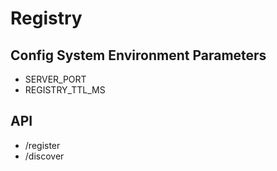 # Registry

## Config System Environment Parameters

* SERVER_PORT
* REGISTRY_TTL_MS

## API

* /register
* /discover